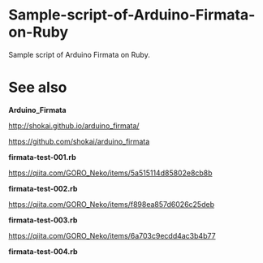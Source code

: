 # Sample-script-of-Arduino-Firmata-on-Ruby
Sample script of Arduino Firmata on Ruby.

# See also
**Arduino_Firmata** 

http://shokai.github.io/arduino_firmata/

https://github.com/shokai/arduino_firmata

**firmata-test-001.rb**

https://qiita.com/GORO_Neko/items/5a515114d85802e8cb8b

**firmata-test-002.rb**

https://qiita.com/GORO_Neko/items/f898ea857d6026c25deb

**firmata-test-003.rb**

https://qiita.com/GORO_Neko/items/6a703c9ecdd4ac3b4b77

**firmata-test-004.rb** 
